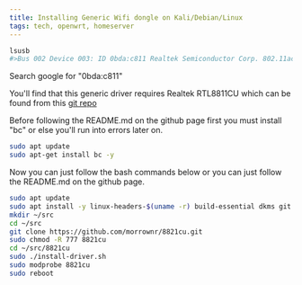 ```yaml
---
title: Installing Generic Wifi dongle on Kali/Debian/Linux
tags: tech, openwrt, homeserver
---
```

```bash
lsusb
#>Bus 002 Device 003: ID 0bda:c811 Realtek Semiconductor Corp. 802.11ac NIC b
```

Search google for "0bda:c811"

You'll find that this generic driver requires Realtek RTL8811CU which can be found from this [git repo](https://github.com/morrownr/8821cu)



Before following the README.md on the github page first you must install "bc" or else you'll run into errors later on.

```bash
sudo apt update
sudo apt-get install bc -y
```

Now you can just follow the bash commands below or you can just follow the README.md on the github page.

```bash
sudo apt update
sudo apt install -y linux-headers-$(uname -r) build-essential dkms git libelf-dev
mkdir ~/src
cd ~/src
git clone https://github.com/morrownr/8821cu.git
sudo chmod -R 777 8821cu
cd ~/src/8821cu
sudo ./install-driver.sh
sudo modprobe 8821cu
sudo reboot
```




